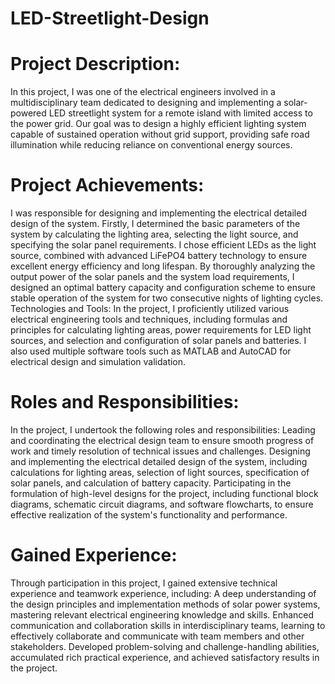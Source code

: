 # LED-Streetlight-Design

# Project Description:

In this project, I was one of the electrical engineers involved in a multidisciplinary team dedicated to designing and implementing a solar-powered LED streetlight system for a remote island with limited access to the power grid. Our goal was to design a highly efficient lighting system capable of sustained operation without grid support, providing safe road illumination while reducing reliance on conventional energy sources.
# Project Achievements:

I was responsible for designing and implementing the electrical detailed design of the system. Firstly, I determined the basic parameters of the system by calculating the lighting area, selecting the light source, and specifying the solar panel requirements.
I chose efficient LEDs as the light source, combined with advanced LiFePO4 battery technology to ensure excellent energy efficiency and long lifespan.
By thoroughly analyzing the output power of the solar panels and the system load requirements, I designed an optimal battery capacity and configuration scheme to ensure stable operation of the system for two consecutive nights of lighting cycles.
Technologies and Tools:
In the project, I proficiently utilized various electrical engineering tools and techniques, including formulas and principles for calculating lighting areas, power requirements for LED light sources, and selection and configuration of solar panels and batteries. I also used multiple software tools such as MATLAB and AutoCAD for electrical design and simulation validation.
# Roles and Responsibilities:

In the project, I undertook the following roles and responsibilities:
Leading and coordinating the electrical design team to ensure smooth progress of work and timely resolution of technical issues and challenges.
Designing and implementing the electrical detailed design of the system, including calculations for lighting areas, selection of light sources, specification of solar panels, and calculation of battery capacity.
Participating in the formulation of high-level designs for the project, including functional block diagrams, schematic circuit diagrams, and software flowcharts, to ensure effective realization of the system's functionality and performance.
# Gained Experience:

Through participation in this project, I gained extensive technical experience and teamwork experience, including:
A deep understanding of the design principles and implementation methods of solar power systems, mastering relevant electrical engineering knowledge and skills.
Enhanced communication and collaboration skills in interdisciplinary teams, learning to effectively collaborate and communicate with team members and other stakeholders.
Developed problem-solving and challenge-handling abilities, accumulated rich practical experience, and achieved satisfactory results in the project.
